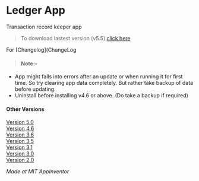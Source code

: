 # Ledger App
 Transaction record keeper app

>To download lastest version (v5.5) [click here](https://github.com/MASTREX/Ledger-App/raw/master/APKs/Ledger%20v5.5.apk)

For [Changelog](ChangeLog  

>#### Note:-
* App might falls into errors after an update or when running it for first time. So try clearing app data completely. But rather take backup of data before updating.
* Uninstall before installing v4.6 or above. (Do take a backup if required)


#### Other Versions
[Version 5.0](https://github.com/MASTREX/Ledger-App/raw/master/APKs/Ledger%20v5.0.apk)  
[Version 4.6](https://github.com/MASTREX/Ledger-App/raw/master/APKs/Ledger%20v4.6.apk)  
[Version 3.6](https://github.com/MASTREX/Ledger-App/raw/master/APKs/Ledger%20v3.6.apk)  
[Version 3.5](https://github.com/MASTREX/Ledger-App/raw/master/APKs/Ledger%20v3.5.apk)  
[Version 3.1](https://github.com/MASTREX/Ledger-App/raw/master/APKs/Ledger%20v3.1.apk)  
[Version 3.0](https://github.com/MASTREX/Ledger-App/raw/master/APKs/Ledger%20v3.0.apk)  
[Version 2.0](https://github.com/MASTREX/Ledger-App/raw/master/APKs/Ledger%20v2.0.apk)  

_Made at MIT AppInventor_
